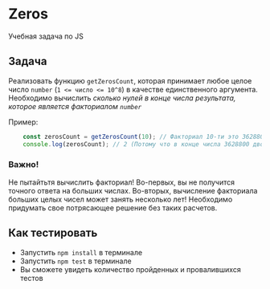 # Zeros
Учебная задача по JS

## Задача
Реализовать функцию `getZerosCount`, которая принимает любое целое число `number` (`1 <= число <= 10^8`) в качестве единственного аргумента. Необходимо вычислить *сколько нулей в конце числа результата, которое является факториалом `number`*

Пример:
```js
    const zerosCount = getZerosCount(10); // Факториал 10-ти это 3628800
    console.log(zerosCount); // 2 (Потому что в конце числа 3628800 дво ноля)
```

### Важно!
Не пытайтьтя вычислить факториал! Во-первых, вы не получится точного ответа на больших числах. Во-вторых, вычисление факториала больших целых чисел может занять несколько лет! Необходимо придумать свое потрясающее решение без таких расчетов.

## Как тестировать

- Запустить `npm install` в терминале
- Запустить `npm test` в терминале
- Вы сможете увидеть количество пройденных и провалившихся тестов
